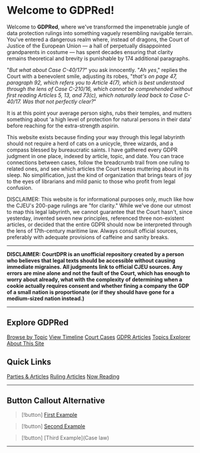 # Welcome to GDPRed!

Welcome to **GDPRed**, where we've transformed the impenetrable jungle of data protection rulings into something vaguely resembling navigable terrain. You've entered a dangerous realm where, instead of dragons, the Court of Justice of the European Union — a hall of perpetually disappointed grandparents in costume — has spent decades ensuring that clarity remains theoretical and brevity is punishable by 174 additional paragraphs.

"*But what about Case C-40/17?*" you ask innocently. "*Ah yes*," replies the Court with a benevolent smile, adjusting its robes, "*that's on page 47, paragraph 92, which refers you to Article 4(7), which is best understood through the lens of Case C-210/16, which cannot be comprehended without first reading Articles 5, 13, and 73(c), which naturally lead back to Case C-40/17. Was that not perfectly clear?*"

It is at this point your average person sighs, rubs their temples, and mutters something about 'a high level of protection for natural persons in their data' before reaching for the extra-strength aspirin.

 This website exists because finding your way through this legal labyrinth should not require a herd of cats on a unicycle, three wizards, and a compass blessed by bureaucratic saints. I have gathered every GDPR judgment in one place, indexed by article, topic, and date. You can trace connections between cases, follow the breadcrumb trail from one ruling to related ones, and see which articles the Court keeps muttering about in its sleep. No simplification, just the kind of organization that brings tears of joy to the eyes of librarians and mild panic to those who profit from legal confusion. 

DISCLAIMER: This website is for informational purposes only, much like how the CJEU's 200-page rulings are "for clarity." While we've done our utmost to map this legal labyrinth, we cannot guarantee that the Court hasn't, since yesterday, invented seven new principles, referenced three non-existent articles, or decided that the entire GDPR should now be interpreted through the lens of 17th-century maritime law. Always consult official sources, preferably with adequate provisions of caffeine and sanity breaks.
  



---

 **DISCLAIMER: CourtDPR is an unofficial repository created by a person who believes that legal texts should be accessible without causing immediate migraines. All judgments link to official CJEU sources. Any errors are mine alone and not the fault of the Court, which has enough to worry about already, what with the complexity of determining when a cookie actually requires consent and whether fining a company the GDP of a small nation is proportionate (or if they should have gone for a medium-sized nation instead.)**

---

## Explore GDPRed

<div class="button-grid">
  <a href="[[Topics]]" class="btn">Browse by Topic</a>
  <a href="[[Timeline]]" class="btn">View Timeline</a>
  <a href="[[Case law]]" class="btn">Court Cases</a>
  <a href="[[Articles]]" class="btn">GDPR Articles</a>
  <a href="[[Topics Explorer]]" class="btn">Topics Explorer</a>
  <a href="[[About]]" class="btn">About This Site</a>
</div>

## Quick Links

<div class="btn-container">
  <a href="[[test-parties-articles]]" class="btn">Parties & Articles</a>
  <a href="[[test-ruling-articles]]" class="btn">Ruling Articles</a>
  <a href="[[test-now-reading]]" class="btn">Now Reading</a>
</div>

---

## Button Callout Alternative

<div class="button-container">

> [!button]
> [First Example](Topics)

> [!button]
> [Second Example](Timeline)

> [!button]
> [Third Example](Case law)

</div> 




---